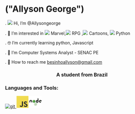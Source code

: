 # ("Allyson George")
. <img src="https://i.gifer.com/origin/db/dbd2a4e8f3228a3d2d01e9b3ad180543_w200.gif" width="24px"> Hi, I’m @Allysongeorge 

. 📎 I’m interested in  <img src="https://25.media.tumblr.com/022659e719b7af722c8fd9f0f6348547/tumblr_n11ui8BhNU1r8bj4ko1_500.gif" width="30px"> Marvel,<img src="https://media4.giphy.com/media/CWcebXJhflE64/200w.gif?cid=6c09b952jqqh2tpqzcf5i1s1fjwoxk4lrcj6b6r7nw2xyh2e&ep=v1_gifs_search&rid=200w.gif&ct=g" width="30px"> RPG ,<img src="https://24.media.tumblr.com/82de22713b2a1aabb887022dfe9f9c2f/tumblr_mh8yl4ojtP1rrsa2po1_500.gif" width="40px"> Cartoons, <img src="https://media1.giphy.com/media/KAq5w47R9rmTuvWOWa/giphy.gif?cid=6c09b952anp64irjw7zmbxcfhm3aspuzvb218ubool2jkn5y&ep=v1_internal_gif_by_id&rid=giphy.gif&ct=g" width="30px"> Python

. 🤓 I’m currently learning python, Javascript  

. 🗿 I’m Computer Systems Analyst - SENAC PE

. 🩻 How to reach me besinhoallyson@gmail.com


<h3 align="center">A student from Brazil</h3>


<p align="left">
</p>

<h3 align="left">Languages and Tools:</h3>
<p align="left"> <a href="https://git-scm.com/" target="_blank" rel="noreferrer"> <img src="https://www.vectorlogo.zone/logos/git-scm/git-scm-icon.svg" alt="git" width="40" height="40"/> </a>  
  <img src="https://raw.githubusercontent.com/devicons/devicon/master/icons/javascript/javascript-original.svg" alt="javascript" width="40" height="40"/> </a> 
  <img src="https://raw.githubusercontent.com/devicons/devicon/master/icons/nodejs/nodejs-original-wordmark.svg" alt="nodejs" width="40" height="40"/> </a> </p>


<!---
Allysongeorge/Allysongeorge is a ✨ special ✨ repository because its `README.md` (this file) appears on your GitHub profile.
You can click the Preview link to take a look at your changes.

<a href="" -> Esse só é mudar o link

--->
